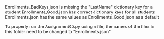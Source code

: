 Enrollments_BadKeys.json is missing the "LastName" dictionary key for a student
Enrollments_Good.json has correct dictionary keys for all students
Enrollments.json has the same values as Enrollments_Good.json as a default

To properly run the Assignment05.py using a file, the names of the files in this folder need to be changed to "Enrollments.json"